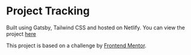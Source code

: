 # Project Tracking

Built using Gatsby, Tailwind CSS and hosted on Netlify. You can view the project [here](https://project-tracking-awesome.netlify.app/)

This project is based on a challenge by [Frontend Mentor](https://www.frontendmentor.io?ref=challenge).
